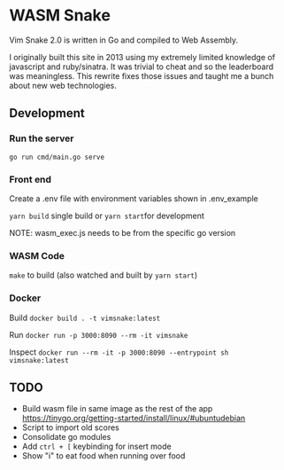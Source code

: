 # WASM Snake

Vim Snake 2.0 is written in Go and compiled to Web Assembly.

I originally built this site in 2013 using my extremely limited knowledge of javascript and ruby/sinatra. It was trivial to cheat and so the leaderboard was meaningless. This rewrite fixes those issues and taught me a bunch about new web technologies.

## Development

### Run the server

`go run cmd/main.go serve`

### Front end

Create a .env file with environment variables shown in .env_example

`yarn build` single build or `yarn start`for development

NOTE: wasm_exec.js needs to be from the specific go version

### WASM Code

`make` to build (also watched and built by `yarn start`)

### Docker

Build `docker build . -t vimsnake:latest`

Run `docker run -p 3000:8090 --rm -it vimsnake`

Inspect `docker run --rm -it -p 3000:8090 --entrypoint sh vimsnake:latest`

## TODO

- Build wasm file in same image as the rest of the app https://tinygo.org/getting-started/install/linux/#ubuntudebian
- Script to import old scores
- Consolidate go modules
- Add `ctrl + [` keybinding for insert mode
- Show "i" to eat food when running over food
